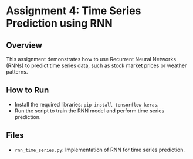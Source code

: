 # Assignment 4: Time Series Prediction using RNN

## Overview
This assignment demonstrates how to use Recurrent Neural Networks (RNNs) to predict time series data, such as stock market prices or weather patterns.

## How to Run
- Install the required libraries: `pip install tensorflow keras`.
- Run the script to train the RNN model and perform time series prediction.

## Files
- `rnn_time_series.py`: Implementation of RNN for time series prediction.
